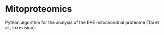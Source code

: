 # Mitoproteomics

Python algorithm for the analysis of the EAE mitochondrial proteome (Tai et al., in revision).
